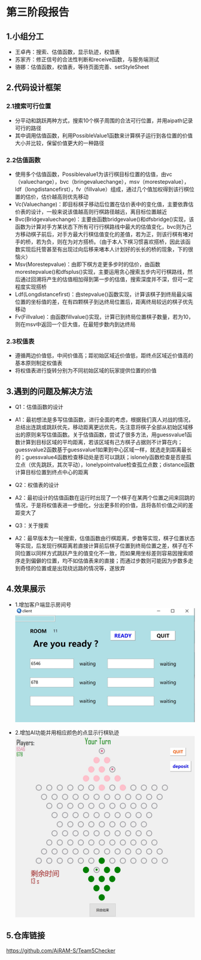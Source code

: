 # 第三阶段报告

## 1.小组分工

+ 王卓冉：搜索、估值函数，显示轨迹，权值表
+ 苏家齐：修正信号的合法性判断和receive函数，与服务端测试
+ 骆娜：估值函数，权值表，等待页面完善、setStyleSheet

## 2.代码设计框架

### 2.1搜索可行位置
+ 分平动和跳跃两种方式，搜索10个棋子周围的合法可行位置，并用aipath记录可行的路径
+ 其中调用估值函数，利用PossibleValue1函数来计算棋子运行到各位置的价值大小并比较，保留价值更大的一种路径

### 2.2估值函数
+ 使用多个估值函数，Possiblevalue1为该行棋目标位置的估值，由vc（valuechange），bvc（bringevaluechange），msv（morestepvalue），ldf（longdistancefirst），fv（fillvalue）组成，通过几个值加权得到该行棋位置的估价，估价越高则优先移动
+ Vc(Valuechange)：即目标棋子移动后位置在估价表中的变化值，主要依靠估价表的设计，一般来说该值越高则行棋路径越远，离目标位置越近
+ Bvc(Bridgevaluechange)：主要由函数bridgevalue()和dfsbridge()实现，该函数为计算对手方某状态下所有可行行棋路线中最大的估值变化，bvc则为己方移动棋子前后，对手方最大行棋估值变化的差值，若为正，则该行棋有堵对手的桥，若为负，则在为对方搭桥。（由于本人下棋习惯喜欢搭桥，因此该函数实现后托管甚至有出现过向后移来堵本人计划好的长长的桥的现象，下的很恼火）
+ Msv(Morestepvalue)：由即下棋方走更多步时的估价，由函数morestepvalue()和dfsplus()实现，主要运用贪心搜索五步内可行棋路线，然后通过回溯将产生的估值相加得到第一步的估值，搜索深度并不深，但可一定程度实现搭桥
+ Ldf(Longdistancefirst)：由stepvalue()函数实现，计算该棋子到终局最尖端位置的坐标值的差，在有四颗棋子到达终局位置后，距离终局较远的棋子优先移动
+ Fv(Fillvalue)：由函数fillvalue()实现，计算已到终局位置棋子数量，若为10，则在msv中返回一个巨大值，在最短步数内到达终局

### 2.3权值表
+ 遵循两边价值低，中间价值高；距初始区域近价值低，距终点区域近价值高的基本原则制定权值表
+ 将权值表进行旋转分别为不同初始区域的玩家提供位置的价值

## 3.遇到的问题及解决方法

+ Q1：估值函数的设计

+ A1：最初想法是多写估值函数，进行全面的考虑，根据我们真人对战的情况，总结出连跳或跳跃优先，移动距离更远优先，先注意将棋子全部从初始区域移出的原则来写估值函数。关于估值函数，尝试了很多方法，用guessvalue1函数计算到目标区域的平均距离，若该区域有己方棋子占据则不计算在内；guessvalue2函数基于guessvalue1如果到中心区域一样，就选走到距离最长的；guessvalue4函数检查移动处是否可以跳跃；islonely函数检查是否是孤立点（优先跳跃，其次平动），lonelypointvalue检查孤立点数；distance函数计算目标位置到终点中心的距离

+ Q2：权值表的设计

+ A2：最初设计的估值函数在运行时出现了一个棋子在某两个位置之间来回跳的情况，于是将权值表进一步细化，分出更多阶的价值，且将各阶价值之间的差距变大了

+ Q3：关于搜索

+ A2：最早版本为一轮搜索，估值函数由行棋距离，步数等实现，棋子位置状态等实现，后发现行棋距离若直接计算前后棋子位置到终局位置之差，棋子在不同位置以同样方式跳跃产生的值变化不一致，而如果用坐标差则容易因搜索顺序走到偏僻的位置，均不如估值表来的直接；而通过步数则可能因为步数多走到奇怪的位置或是出现绕远路的情况等，遂放弃

## 4.效果展示

+ 1.增加客户端显示房间号
![image1](img3/waiting.png)

+ 2.增加AI功能并用相应颜色的点显示行棋轨迹
![image2](img3/checkertable.png)

## 5.仓库链接

<https://github.com/AiRAM-S/Team5Checker>
